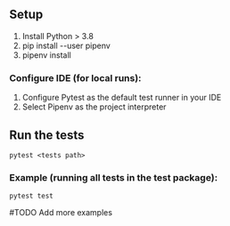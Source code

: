 ## Setup
1. Install Python > 3.8
2. pip install --user pipenv
3. pipenv install
   
### Configure IDE (for local runs):
1. Configure Pytest as the default test runner in your IDE
2. Select Pipenv as the project interpreter

## Run the tests
```
pytest <tests path>
```

### Example (running all tests in the test package):
```
pytest test
```

#TODO Add more examples 
